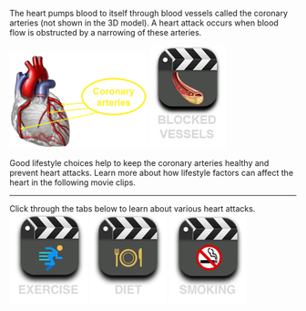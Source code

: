 The heart pumps blood to itself through blood vessels called the coronary arteries (not shown in the 3D model). A heart attack occurs when blood flow is obstructed by a narrowing of these arteries.

<div class="topic-img-big">

<img src="img/coronary_heart.png" width="240px" height="auto"/>
<span class="md-video" data-play="video">
<img id="blocked" src="img/blockage.png" class="video-icon-tall"/>
</span>
</div>

<div style="margin-top: 1em; margin-bottom:1em">
Good lifestyle choices help to keep the coronary arteries healthy and prevent heart attacks. Learn more about how lifestyle factors can affect the heart in the following movie clips.
</div>

---

<span class="md-notice"> 
Click through the tabs below to learn about various heart attacks.
</span>

<div class="topic-img">
<span class="md-video" data-play="video">
  <img id="exercise" src="img/exercise.png" class="video-icon"/>
</span>
<span class="md-video" data-play="video">
  <img id="diet" src="img/diet.png" class="video-icon"/>
</span>
<span class="md-video" data-play="video">
  <img id="smoking" src="img/smoking.png" class="video-icon"/>
</span>
</div>
